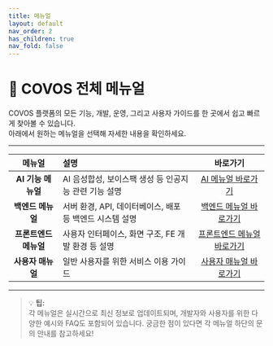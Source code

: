 ```yaml
---
title: 메뉴얼
layout: default
nav_order: 2
has_children: true
nav_fold: false
---
```

# 📖 COVOS 전체 메뉴얼

COVOS 플랫폼의 모든 기능, 개발, 운영, 그리고 사용자 가이드를 한 곳에서 쉽고 빠르게 찾아볼 수 있습니다.<br>
아래에서 원하는 메뉴얼을 선택해 자세한 내용을 확인하세요.

---

<div align="center">

| 메뉴얼 | 설명 | 바로가기 |
|:------:|:-----|:--------:|
| **AI 기능 메뉴얼** | AI 음성합성, 보이스팩 생성 등 인공지능 관련 기능 설명 | [AI 메뉴얼 바로가기](ai.md) |
| **백엔드 메뉴얼** | 서버 환경, API, 데이터베이스, 배포 등 백엔드 시스템 설명 | [백엔드 메뉴얼 바로가기](backend.md) |
| **프론트엔드 메뉴얼** | 사용자 인터페이스, 화면 구조, FE 개발 환경 등 설명 | [프론트엔드 메뉴얼 바로가기](frontend.md) |
| **사용자 매뉴얼** | 일반 사용자를 위한 서비스 이용 가이드 | [사용자 매뉴얼 바로가기](user_manual.md) |

</div>

---

> 💡 **팁:**<br>
> 각 메뉴얼은 실시간으로 최신 정보로 업데이트되며, 개발자와 사용자를 위한 다양한 예시와 FAQ도 포함되어 있습니다.
> 궁금한 점이 있다면 각 메뉴얼 하단의 문의 안내를 참고하세요!